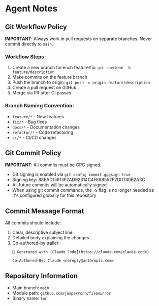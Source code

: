 # Agent Notes

## Git Workflow Policy

**IMPORTANT**: Always work in pull requests on separate branches. Never commit directly to `main`.

### Workflow Steps:
1. Create a new branch for each feature/fix: `git checkout -b feature/description`
2. Make commits on the feature branch
3. Push the branch to origin: `git push -u origin feature/description`
4. Create a pull request on GitHub
5. Merge via PR after CI passes

### Branch Naming Convention:
- `feature/*` - New features
- `fix/*` - Bug fixes
- `docs/*` - Documentation changes
- `refactor/*` - Code refactoring
- `ci/*` - CI/CD changes

## Git Commit Policy

**IMPORTANT**: All commits must be GPG signed.

- Git signing is enabled via `git config commit.gpgsign true`
- Signing key: 88EAD15913F2AD92314C4F86B557F2DD740B2A3C
- All future commits will be automatically signed
- When using git commit commands, the `-S` flag is no longer needed as it's configured globally for this repository

## Commit Message Format

All commits should include:
1. Clear, descriptive subject line
2. Detailed body explaining the changes
3. Co-authored-by trailer:
   ```
   🤖 Generated with [Claude Code](https://claude.com/claude-code)

   Co-Authored-By: Claude <noreply@anthropic.com>
   ```

## Repository Information

- Main branch: `main`
- Module path: `github.com/jesperronn/filemirror`
- Binary name: `fmr`
